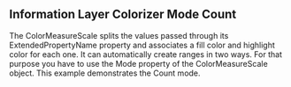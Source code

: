 ## Information Layer Colorizer Mode Count
The ColorMeasureScale splits the values passed through its ExtendedPropertyName property and associates a fill color and highlight color for each one. It can automatically create ranges in two ways. For that purpose you have to use the Mode property of the ColorMeasureScale object. This example demonstrates the Count mode.

[//]: <keywords:MapShapeReader, ShapeFillCollection, ColorMeasureScale, ExtendedPropertyName, TickMarkCount> 